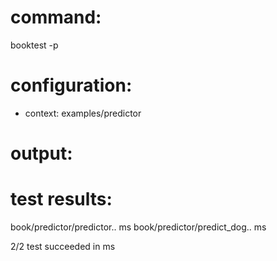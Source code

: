 # command:

booktest -p

# configuration:

 * context: examples/predictor

# output:


# test results:

  book/predictor/predictor..<number> ms
  book/predictor/predict_dog..<number> ms

2/2 test succeeded in <number> ms


